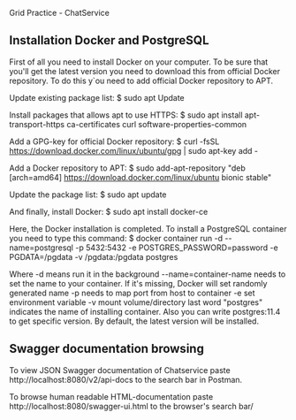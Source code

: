 Grid Practice - ChatService

Installation Docker and PostgreSQL
----------------------------------

First of all you need to install Docker on your computer. To be sure that you'll
get the latest version you need to download this from official Docker repository.
To do this y`ou need to add official Docker repository to APT.

Update existing package list:
$ sudo apt Update

Install packages that allows apt to use HTTPS:
$ sudo apt install apt-transport-https ca-certificates curl software-properties-common

Add a GPG-key for official Docker repository:
$ curl -fsSL https://download.docker.com/linux/ubuntu/gpg | sudo apt-key add -

Add a Docker repository to APT:
$ sudo add-apt-repository "deb [arch=amd64] https://download.docker.com/linux/ubuntu bionic stable"

Update the package list:
$ sudo apt update

And finally, install Docker:
$ sudo apt install docker-ce

Here, the Docker installation is completed. To install a PostgreSQL container
you need to type this command:
$ docker container run -d --name=postgresql -p 5432:5432 -e POSTGRES_PASSWORD=password -e PGDATA=/pgdata -v /pgdata:/pgdata postgres

Where -d means run it in the background
--name=container-name needs to set the name to your container. If it's  missing, Docker will set randomly generated name
-p needs to map port from host to container
-e set environment variable
-v mount volume/directory
last word "postgres" indicates the name of installing container. Also you can write postgres:11.4 to get specific version. By default, the latest version will be installed.

Swagger documentation browsing
----------------------------------

To view JSON Swagger documentation of Chatservice paste http://localhost:8080/v2/api-docs to the search bar in Postman.

To browse human readable HTML-documentation paste http://localhost:8080/swagger-ui.html to the browser's search bar/